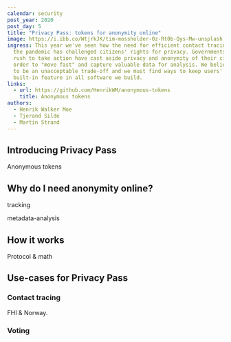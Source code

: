 ```yaml
---
calendar: security
post_year: 2020
post_day: 5
title: "Privacy Pass: tokens for anonymity online"
image: https://i.ibb.co/WtjrkJK/tim-mossholder-0z-Rt0b-Qys-Mw-unsplash.jpg
ingress: This year we've seen how the need for efficient contact tracing during
  the pandemic has challenged citizens' rights for privacy. Governments in a
  rush to take action have cast aside privacy and anonymity of their citizens in
  order to "move fast" and capture valuable data for analysis. We believe this
  to be an unacceptable trade-off and we must find ways to keep users' privacy a
  built-in feature in all software we build.
links:
  - url: https://github.com/HenrikWM/anonymous-tokens
    title: Anonymous tokens
authors:
  - Henrik Walker Moe
  - Tjerand Silde
  - Martin Strand
---
```

## Introducing Privacy Pass

Anonymous tokens

## Why do I need anonymity online?

tracking

metadata-analysis



## How it works

Protocol & math

## Use-cases for Privacy Pass

### Contact tracing

FHI & Norway. 

### Voting